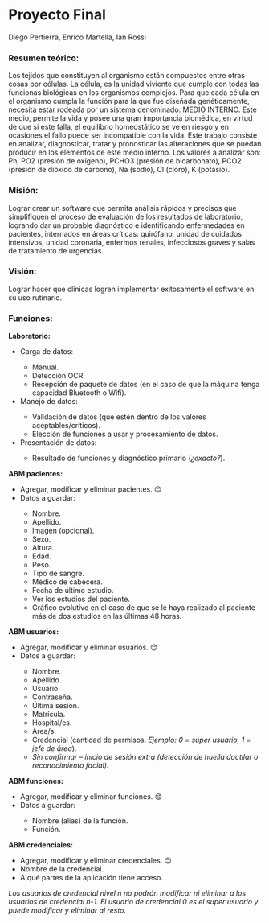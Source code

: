 # Proyecto Final
Diego Pertierra, Enrico Martella, Ian Rossi

### Resumen teórico:
Los tejidos que constituyen al organismo están compuestos entre otras cosas por células. La célula, es la unidad viviente que cumple con todas las funcionas biológicas en los organismos complejos. Para que cada célula en el organismo cumpla la función para la que fue diseñada genéticamente, necesita estar rodeada por un sistema denominado: MEDIO INTERNO.
Este medio, permite la vida y posee una gran importancia biomédica, en virtud de que si este falla, el equilibrio homeostático se ve en riesgo y en ocasiones el fallo puede ser incompatible con la vida.
Este trabajo consiste en analizar, diagnosticar, tratar y pronosticar las alteraciones que se puedan producir en los elementos de este medio interno. Los valores a analizar son: Ph, PO2 (presión de oxígeno), PCHO3 (presión de bicarbonato), PCO2 (presión de dióxido de carbono), Na (sodio), Cl (cloro), K (potasio).

### Misión:
Lograr crear un software que permita análisis rápidos y precisos que simplifiquen el proceso de evaluación de los resultados de laboratorio, logrando dar un probable diagnóstico e identificando enfermedades en pacientes, internados en áreas críticas: quirófano, unidad de cuidados intensivos, unidad coronaria, enfermos renales, infecciosos graves y salas de tratamiento de urgencias.
### Visión:
Lograr hacer que clínicas logren implementar exitosamente el software en su uso rutinario.

### Funciones:
<b>Laboratorio:</b>
<ul>
<li>Carga de datos:</li>
  <ul>
  <li>Manual.</li>
  <li>Detección OCR.</li>
  <li>Recepción de paquete de datos (en el caso de que la máquina tenga capacidad Bluetooth o Wifi).</li>
  </ul>
<li>Manejo de datos:</li>
  <ul>
  <li>Validación de datos (que estén dentro de los valores aceptables/críticos).</li>
  <li>Elección de funciones a usar y procesamiento de datos.</li>
  </ul>
<li>Presentación de datos:</li>
  <ul>
  <li>Resultado de funciones y diagnóstico primario (<i>¿exacto?</i>).</li>
  </ul>
</ul>

<b>ABM pacientes:</b>
<ul>
<li>Agregar, modificar y eliminar pacientes. 😊</li>
<li>Datos a guardar:</li>
  <ul>
  <li>Nombre.</li>
  <li>Apellido.</li>
  <li>Imagen (opcional).</li>
  <li>Sexo.</li>
  <li>Altura.</li>
  <li>Edad.</li>
  <li>Peso.</li>
  <li>Tipo de sangre.</li>
  <li>Médico de cabecera.</li>
  <li>Fecha de último estudio.</li>
  <li>Ver los estudios del paciente.</li>
  <li>Gráfico evolutivo en el caso de que se le haya realizado al paciente más de dos estudios en las últimas 48 horas.</li>
  </ul>
</ul>

<b>ABM usuarios:</b>
<ul>
  <li>Agregar, modificar y eliminar usuarios. 😊</li>
  <li>Datos a guardar:</li>
    <ul>
    <li>Nombre.</li>
    <li>Apellido.</li>
    <li>Usuario.</li>
    <li>Contraseña.</li>
    <li>Última sesión.</li>
    <li>Matrícula.</li>
    <li>Hospital/es.</li>
    <li>Área/s.</li>
    <li>Credencial (cantidad de permisos. <i>Ejemplo: 0 = super usuario, 1 = jefe de área</i>).</li>
    <li><i>Sin confirmar – inicio de sesión extra (detección de huella dactilar o reconocimiento facial).</i></li>
    </ul>
</ul>

<b>ABM funciones:</b>
<ul>
<li>Agregar, modificar y eliminar funciones. 😊</li>
<li>Datos a guardar:</li>
    <ul>
    <li>Nombre (alias) de la función.</li>
    <li>Función.</li>
    </ul>
</ul>

<b>ABM credenciales:</b>
<ul>
  <li>Agregar, modificar y eliminar credenciales. 😊</li>
  <li>Nombre de la credencial.</li>
  <li>A qué partes de la aplicación tiene acceso.</li>
</ul>
<i>Los usuarios de credencial nivel n no podrán modificar ni eliminar a los usuarios de credencial n-1. El usuario de credencial 0 es el super usuario y puede modificar y eliminar al resto.</i>
